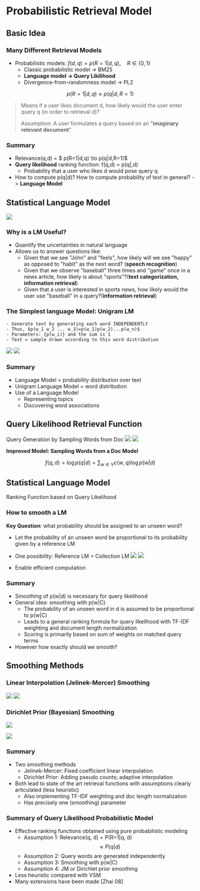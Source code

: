 # Probabilistic Retrieval Model
## Basic Idea
### Many Different Retrieval Models
- Probabilistic models: $f(d,q) = p(R=1|d,q), \quad R\in \{0,1\}$
    - Classic probabilistic model -> BM25
    - **Language model -> Query Likilihood**
    - Divergence-from-randomness model -> PL2

$$ p(R=1|d,q) \approx p(q|d,R=1)$$

> Means if a user likes document d, how likely would the user enter query q (in order to retrieval d)?
> 
> Assumption: A user formulates a query based on an "**imaginary relevant document**"

### Summary
- Relevance(q,d) = $ p(R=1|d,q) \to p(q|d,R=1)$
- **Query likelihood** ranking function: f(q,d) = p(q|,d)
    - Probability that a user who likes d would pose query q
- How to compute p(q|d)? How to compute probability of text in general? -> **Language Model**

## Statistical Language Model
![](media/15000435843702.jpg)

### Why is a LM Useful?
- Quantify the uncertainties in natural language
- Allows us to answer questions like:
    - Given that we see "John" and "feels", how likely will we see "happy" as opposed to "habit" as the next word? (**speech recognition**)
    - Given that we observe "baseball" three times and "game" once in a news article, how likely is about "sports"?(**text categorization, information retrieval**)
    - Given that a user is interested in sports news, how likely would the user use "baseball" in a query?(**information retrieval**)
### The Simplest language Model: Unigram LM
    - Generate text by generating each word INDEPENDENTLY
    - Thus, $p(w_1 w_2 ... w_3)=p(w_1)p(w_2)...p(w_n)$
    - Parameters: {p(w_i)} and the sum is 1
    - Text = sample drawn according to this word distribution

![](media/15000455583240.jpg)
![](media/15000462873656.jpg)
### Summary
- Language Model = probability distribution over text
- Unigram Language Model = word distribution
- Use of a Language Model
    - Representing topics
    - Discovering word associations

## Query Likelihood Retrieval Function
Query Generation by Sampling Words from Doc
![](media/15002774133597.jpg)
 ![](media/15002775227845.jpg)

**Improved Model: Sampling Words from a Doc Model**

$$f(q, d) = \log p(q|d) = \sum_{w\in V} c(w,q)\log{p(w|d)}$$


## Statistical Language Model
Ranking Function based on Query Likelihood

### How to smooth a LM
**Key Question**: what probability should be assigned to an unseen word?

- Let the probability of an unseen word be proportional to its probability given by a reference LM
- One possibility: Reference LM = Collection LM
![](media/15004737696707.jpg)
![](media/15004741192091.jpg)

- Enable efficient computation

### Summary
- Smoothing of p(w|d) is necessary for query likelihood
- General idea: smoothing with p(w|C)
    - The probability of an unseen word in d is assumed to be proportional to p(w|C)
    - Leads to a general ranking formula for query likelihood with TF-IDF weighting and document length normalization
    - Scoring is primarily based on sum of weights on matched query terms
- However how exactly should we smooth?

## Smoothing Methods

### Linear Interpolation (Jelinek-Mercer) Smoothing
![](media/15009837739018.jpg)
![](media/15009982310448.jpg)


### Dirichlet Prior (Bayesian) Smoothing
![](media/15009838766592.jpg)

![](media/15009986011904.jpg)
### Summary
- Two smoothing methods
    - Jelinek-Mercer: Fixed coefficient linear interpolation
    - Dirichlet Prior: Adding pseudo counts; adaptive interpolation
- Both lead to state of the art retrieval functions with assumptions clearly articulated (less heuristic)
    - Also implementing TF-IDF weighting and doc length normalization
    - Has precisely one (smoothing) parameter

### Summary of Query Likelihood Probabilistic Model
- Effective ranking functions obtained using pure probabilistic modeling
    - Assumption 1: Relevance(q, d) = P(R=1|q, d) $$\approx P(q|d)$$ 
    - Assumption 2: Query words are generated independently
    - Assumption 3: Smoothing with p(w|C)
    - Assumption 4: JM or Dirichlet prior smoothing
- Less heuristic compared with VSM
- Many extensions have been made [Zhai 08]


